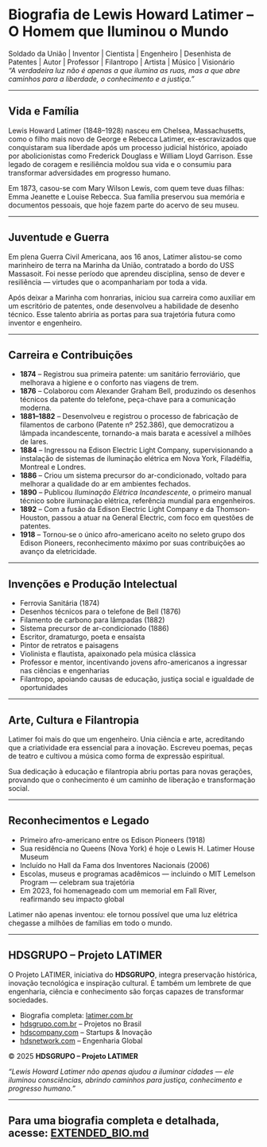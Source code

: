 
# Biografia de Lewis Howard Latimer – O Homem que Iluminou o Mundo

Soldado da União | Inventor | Cientista | Engenheiro | Desenhista de Patentes | Autor | Professor | Filantropo | Artista | Músico | Visionário  
*“A verdadeira luz não é apenas a que ilumina as ruas, mas a que abre caminhos para a liberdade, o conhecimento e a justiça.”*

---

## Vida e Família

Lewis Howard Latimer (1848–1928) nasceu em Chelsea, Massachusetts, como o filho mais novo de George e Rebecca Latimer, ex-escravizados que conquistaram sua liberdade após um processo judicial histórico, apoiado por abolicionistas como Frederick Douglass e William Lloyd Garrison. Esse legado de coragem e resiliência moldou sua vida e o consumiu para transformar adversidades em progresso humano.

Em 1873, casou-se com Mary Wilson Lewis, com quem teve duas filhas: Emma Jeanette e Louise Rebecca. Sua família preservou sua memória e documentos pessoais, que hoje fazem parte do acervo de seu museu.

---

## Juventude e Guerra

Em plena Guerra Civil Americana, aos 16 anos, Latimer alistou-se como marinheiro de terra na Marinha da União, contratado a bordo do USS Massasoit. Foi nesse período que aprendeu disciplina, senso de dever e resiliência — virtudes que o acompanhariam por toda a vida.

Após deixar a Marinha com honrarias, iniciou sua carreira como auxiliar em um escritório de patentes, onde desenvolveu a habilidade de desenho técnico. Esse talento abriria as portas para sua trajetória futura como inventor e engenheiro.

---

## Carreira e Contribuições

- **1874** – Registrou sua primeira patente: um sanitário ferroviário, que melhorava a higiene e o conforto nas viagens de trem.  
- **1876** – Colaborou com Alexander Graham Bell, produzindo os desenhos técnicos da patente do telefone, peça-chave para a comunicação moderna.  
- **1881–1882** – Desenvolveu e registrou o processo de fabricação de filamentos de carbono (Patente nº 252.386), que democratizou a lâmpada incandescente, tornando-a mais barata e acessível a milhões de lares.  
- **1884** – Ingressou na Edison Electric Light Company, supervisionando a instalação de sistemas de iluminação elétrica em Nova York, Filadélfia, Montreal e Londres.  
- **1886** – Criou um sistema precursor do ar-condicionado, voltado para melhorar a qualidade do ar em ambientes fechados.  
- **1890** – Publicou *Iluminação Elétrica Incandescente*, o primeiro manual técnico sobre iluminação elétrica, referência mundial para engenheiros.  
- **1892** – Com a fusão da Edison Electric Light Company e da Thomson-Houston, passou a atuar na General Electric, com foco em questões de patentes.  
- **1918** – Tornou-se o único afro-americano aceito no seleto grupo dos Edison Pioneers, reconhecimento máximo por suas contribuições ao avanço da eletricidade.

---

## Invenções e Produção Intelectual

- Ferrovia Sanitária (1874)  
- Desenhos técnicos para o telefone de Bell (1876)  
- Filamento de carbono para lâmpadas (1882)  
- Sistema precursor de ar-condicionado (1886)  
- Escritor, dramaturgo, poeta e ensaísta  
- Pintor de retratos e paisagens  
- Violinista e flautista, apaixonado pela música clássica  
- Professor e mentor, incentivando jovens afro-americanos a ingressar nas ciências e engenharias  
- Filantropo, apoiando causas de educação, justiça social e igualdade de oportunidades

---

## Arte, Cultura e Filantropia

Latimer foi mais do que um engenheiro. Unia ciência e arte, acreditando que a criatividade era essencial para a inovação. Escreveu poemas, peças de teatro e cultivou a música como forma de expressão espiritual.  

Sua dedicação à educação e filantropia abriu portas para novas gerações, provando que o conhecimento é um caminho de liberação e transformação social.

---

## Reconhecimentos e Legado

- Primeiro afro-americano entre os Edison Pioneers (1918)  
- Sua residência no Queens (Nova York) é hoje o Lewis H. Latimer House Museum  
- Incluído no Hall da Fama dos Inventores Nacionais (2006)  
- Escolas, museus e programas acadêmicos — incluindo o MIT Lemelson Program — celebram sua trajetória  
- Em 2023, foi homenageado com um memorial em Fall River, reafirmando seu impacto global  

Latimer não apenas inventou: ele tornou possível que uma luz elétrica chegasse a milhões de famílias em todo o mundo.

---

## HDSGRUPO – Projeto LATIMER

O Projeto LATIMER, iniciativa do **HDSGRUPO**, integra preservação histórica, inovação tecnológica e inspiração cultural. É também um lembrete de que engenharia, ciência e conhecimento são forças capazes de transformar sociedades.

- Biografia completa: [latimer.com.br](http://latimer.com.br)  
- [hdsgrupo.com.br](http://hdsgrupo.com.br) – Projetos no Brasil  
- [hdscompany.com](http://hdscompany.com) – Startups & Inovação  
- [hdsnetwork.com](http://hdsnetwork.com) – Engenharia Global  

© 2025 **HDSGRUPO – Projeto LATIMER**

*“Lewis Howard Latimer não apenas ajudou a iluminar cidades — ele iluminou consciências, abrindo caminhos para justiça, conhecimento e progresso humano.”*

---

## Para uma biografia completa e detalhada, acesse: [EXTENDED_BIO.md](./EXTENDED_BIO.md)


